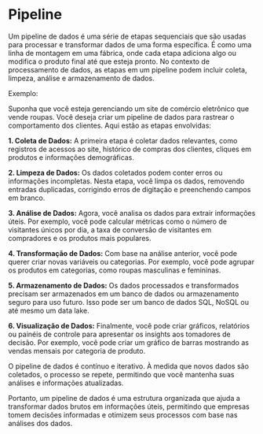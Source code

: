 # Pipeline 

Um pipeline de dados é uma série de etapas sequenciais que são usadas para processar e transformar dados de uma forma específica. É como uma linha de montagem em uma fábrica, onde cada etapa adiciona algo ou modifica o produto final até que esteja pronto. No contexto de processamento de dados, as etapas em um pipeline podem incluir coleta, limpeza, análise e armazenamento de dados.

Exemplo:

Suponha que você esteja gerenciando um site de comércio eletrônico que vende roupas. Você deseja criar um pipeline de dados para rastrear o comportamento dos clientes. Aqui estão as etapas envolvidas:

**1. Coleta de Dados:** A primeira etapa é coletar dados relevantes, como registros de acessos ao site, histórico de compras dos clientes, cliques em produtos e informações demográficas.

**2. Limpeza de Dados:** Os dados coletados podem conter erros ou informações incompletas. Nesta etapa, você limpa os dados, removendo entradas duplicadas, corrigindo erros de digitação e preenchendo campos em branco.

**3. Análise de Dados:** Agora, você analisa os dados para extrair informações úteis. Por exemplo, você pode calcular métricas como o número de visitantes únicos por dia, a taxa de conversão de visitantes em compradores e os produtos mais populares.

**4. Transformação de Dados:** Com base na análise anterior, você pode querer criar novas variáveis ou categorias. Por exemplo, você pode agrupar os produtos em categorias, como roupas masculinas e femininas.

**5. Armazenamento de Dados:** Os dados processados e transformados precisam ser armazenados em um banco de dados ou armazenamento seguro para uso futuro. Isso pode ser um banco de dados SQL, NoSQL ou até mesmo um data lake.

**6. Visualização de Dados:** Finalmente, você pode criar gráficos, relatórios ou painéis de controle para apresentar os insights aos tomadores de decisão. Por exemplo, você pode criar um gráfico de barras mostrando as vendas mensais por categoria de produto.

O pipeline de dados é contínuo e iterativo. À medida que novos dados são coletados, o processo se repete, permitindo que você mantenha suas análises e informações atualizadas.

Portanto, um pipeline de dados é uma estrutura organizada que ajuda a transformar dados brutos em informações úteis, permitindo que empresas tomem decisões informadas e otimizem seus processos com base nas análises dos dados.
